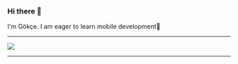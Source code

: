 ### Hi there 👋

I'm Gökçe. 
I am eager to learn mobile development🙌





---
[![](https://visitcount.itsvg.in/api?id=GokceKahraman&icon=5&color=0)](https://visitcount.itsvg.in)



---
